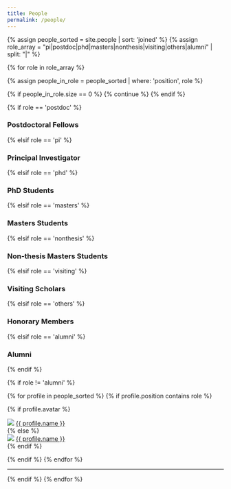 ```yaml
---
title: People
permalink: /people/
---
```


{% assign people_sorted = site.people | sort: 'joined' %}
{% assign role_array = "pi|postdoc|phd|masters|nonthesis|visiting|others|alumni" | split: "|" %}

{% for role in role_array %}

{% assign people_in_role = people_sorted | where: 'position', role %}

<!-- Skip section if there's nobody -->
{% if people_in_role.size == 0 %}
  {% continue %}
{% endif %}

<div class="container">
{% if role == 'postdoc' %}
<h3>Postdoctoral Fellows</h3>
 {% elsif role == 'pi' %}
<h3>Principal Investigator</h3>
 {% elsif role == 'phd' %}
<h3>PhD Students</h3>
 {% elsif role == 'masters' %}
<h3>Masters Students</h3>
{% elsif role == 'nonthesis' %}
<h3>Non-thesis Masters Students</h3>
 {% elsif role == 'visiting' %}
<h3>Visiting Scholars</h3>
 {% elsif role == 'others' %}
<h3>Honorary Members</h3>
 {% elsif role == 'alumni' %}
<h3>Alumni</h3>
{% endif %}
</div>

{% if role != 'alumni' %}
<div class="content list people">
  {% for profile in people_sorted %}
    {% if profile.position contains role %}
      <div class="list-item-people">
        <p class="list-post-title">
          {% if profile.avatar %}
          <div class="item">
                <a href="{{ site.baseurl }}{{ profile.url }}"><img src="{{site.baseurl}}/images/people/{{profile.avatar}}"></a>
              <span class="caption"><a class="name" href="{{ site.baseurl }}{{ profile.url }}">{{ profile.name }}</a></span>
          </div>
          {% else %}
          <div class="item">
                <a href="{{ site.baseurl }}{{ profile.url }}"><img src="http://evansheline.com/wp-content/uploads/2011/02/facebook-Storm-Trooper.jpg"></a>
              <span class="caption"><a class="name" href="{{ site.baseurl }}{{ profile.url }}">{{ profile.name }}</a></span>
          </div>
          {% endif %}
        </p>
      </div>    
    {% endif %}
  {% endfor %}
<hr>
</div>
{% endif %}
{% endfor %}
